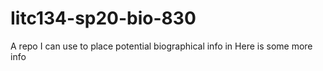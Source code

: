 # Iitc134-sp20-bio-830
A repo I can use to place potential biographical info in
Here is some more info
